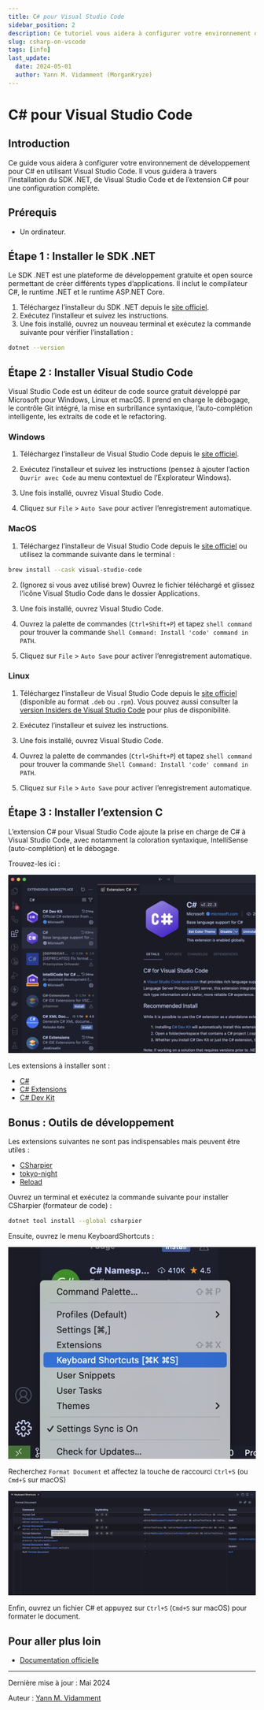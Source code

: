 ```yaml
---
title: C# pour Visual Studio Code
sidebar_position: 2
description: Ce tutoriel vous aidera à configurer votre environnement de développement pour C# avec Visual Studio Code.
slug: csharp-on-vscode
tags: [info]
last_update:
  date: 2024-05-01
  author: Yann M. Vidamment (MorganKryze)
---
```


# C# pour Visual Studio Code

## Introduction

Ce guide vous aidera à configurer votre environnement de développement pour C# en utilisant Visual Studio Code. Il vous guidera à travers l’installation du SDK .NET, de Visual Studio Code et de l’extension C# pour une configuration complète.

## Prérequis

- Un ordinateur.

## Étape 1 : Installer le SDK .NET

Le SDK .NET est une plateforme de développement gratuite et open source permettant de créer différents types d’applications. Il inclut le compilateur C#, le runtime .NET et le runtime ASP.NET Core.

1. Téléchargez l’installeur du SDK .NET depuis le [site officiel](https://dotnet.microsoft.com/download).
2. Exécutez l’installeur et suivez les instructions.
3. Une fois installé, ouvrez un nouveau terminal et exécutez la commande suivante pour vérifier l’installation :

```bash
dotnet --version
```

## Étape 2 : Installer Visual Studio Code

Visual Studio Code est un éditeur de code source gratuit développé par Microsoft pour Windows, Linux et macOS. Il prend en charge le débogage, le contrôle Git intégré, la mise en surbrillance syntaxique, l’auto-complétion intelligente, les extraits de code et le refactoring.

### Windows

1. Téléchargez l’installeur de Visual Studio Code depuis le [site officiel](https://code.visualstudio.com/).

2. Exécutez l’installeur et suivez les instructions (pensez à ajouter l’action `Ouvrir avec Code` au menu contextuel de l’Explorateur Windows).

3. Une fois installé, ouvrez Visual Studio Code.

4. Cliquez sur `File` > `Auto Save` pour activer l’enregistrement automatique.

### MacOS

1. Téléchargez l’installeur de Visual Studio Code depuis le [site officiel](https://code.visualstudio.com/) ou utilisez la commande suivante dans le terminal :

```bash
brew install --cask visual-studio-code
```

2. (Ignorez si vous avez utilisé brew) Ouvrez le fichier téléchargé et glissez l’icône Visual Studio Code dans le dossier Applications.

3. Une fois installé, ouvrez Visual Studio Code.

4. Ouvrez la palette de commandes (`Ctrl+Shift+P`) et tapez `shell command` pour trouver la commande `Shell Command: Install 'code' command in PATH`.

5. Cliquez sur `File` > `Auto Save` pour activer l’enregistrement automatique.

### Linux

1. Téléchargez l’installeur de Visual Studio Code depuis le [site officiel](https://code.visualstudio.com/download) (disponible au format `.deb` ou `.rpm`). Vous pouvez aussi consulter la [version Insiders de Visual Studio Code](https://code.visualstudio.com/insiders/) pour plus de disponibilité.

2. Exécutez l’installeur et suivez les instructions.

3. Une fois installé, ouvrez Visual Studio Code.

4. Ouvrez la palette de commandes (`Ctrl+Shift+P`) et tapez `shell command` pour trouver la commande `Shell Command: Install 'code' command in PATH`.

5. Cliquez sur `File` > `Auto Save` pour activer l’enregistrement automatique.

## Étape 3 : Installer l’extension C #

L’extension C# pour Visual Studio Code ajoute la prise en charge de C# à Visual Studio Code, avec notamment la coloration syntaxique, IntelliSense (auto-complétion) et le débogage.

Trouvez-les ici :

![Extension C#](../../static/assets/docs/csharp-on-vscode/extensions.jpg)

Les extensions à installer sont :

- [C#](https://marketplace.visualstudio.com/items?itemName=ms-dotnettools.csharp)
- [C# Extensions](https://marketplace.visualstudio.com/items?itemName=jchannon.csharpextensions)
- [C# Dev Kit](https://marketplace.visualstudio.com/items?itemName=ms-dotnettools.csdevkit)

## Bonus : Outils de développement

Les extensions suivantes ne sont pas indispensables mais peuvent être utiles :

- [CSharpier](https://marketplace.visualstudio.com/items?itemName=csharpier.csharpier-vscode)
- [tokyo-night](https://marketplace.visualstudio.com/items?itemName=Avetis.tokyo-night)
- [Reload](https://marketplace.visualstudio.com/items?itemName=natqe.reload)

Ouvrez un terminal et exécutez la commande suivante pour installer CSharpier (formateur de code) :

```bash
dotnet tool install --global csharpier
```

Ensuite, ouvrez le menu KeyboardShortcuts :

![Raccourcis clavier](../../static/assets/docs/csharp-on-vscode/shortcuts.jpg)

Recherchez `Format Document` et affectez la touche de raccourci `Ctrl+S` (ou `Cmd+S` sur macOS)

![Format Document](../../static/assets/docs/csharp-on-vscode/keybindings.jpg)

Enfin, ouvrez un fichier C# et appuyez sur `Ctrl+S` (`Cmd+S` sur macOS) pour formater le document.

## Pour aller plus loin

- [Documentation officielle](https://code.visualstudio.com/Docs/languages/csharp)

---

Dernière mise à jour : Mai 2024

Auteur : [Yann M. Vidamment](https://github.com/MorganKryze)
